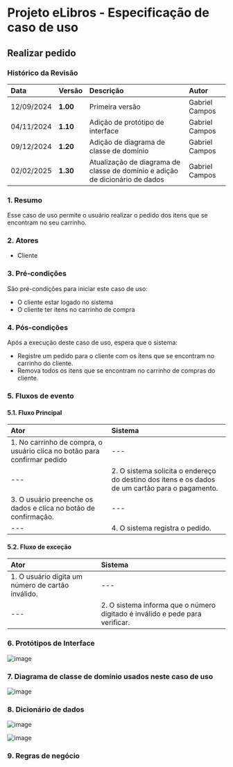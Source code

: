 # Projeto eLibros - Especificação de caso de uso

##  Realizar pedido

### Histórico da Revisão 
|  Data  | Versão | Descrição | Autor |
|:-------|:-------|:----------|:------|
| 12/09/2024 | **1.00** | Primeira versão  | Gabriel Campos |
| 04/11/2024 | **1.10** | Adição de protótipo de interface  | Gabriel Campos |
| 09/12/2024 | **1.20** | Adição de diagrama de classe de domínio  | Gabriel Campos |
| 02/02/2025 | **1.30** | Atualização de diagrama de classe de domínio e adição de dicionário de dados  | Gabriel Campos |


### 1. Resumo 
Esse caso de uso permite o usuário realizar o pedido dos itens que se encontram no seu carrinho.

### 2. Atores 
- Cliente

### 3. Pré-condições
São pré-condições para iniciar este caso de uso:
- O cliente estar logado no sistema
- O cliente ter itens no carrinho de compra
  
### 4. Pós-condições
Após a execução deste caso de uso, espera que o sistema:
- Registre um pedido para o cliente com os itens que se encontram no carrinho do cliente.
- Remova todos os itens que se encontram no carrinho de compras do cliente.

### 5. Fluxos de evento

#### 5.1. Fluxo Principal 
|  Ator  | Sistema |
|:-------|:------- |
|1. No carrinho de compra, o usuário clica no botão para confirmar pedido| --- |
| --- |2. O sistema solicita o endereço do destino dos itens e os dados de um cartão para o pagamento. | 
|3. O usuário preenche os dados e clica no botão de confirmação. | --- |
| --- |4. O sistema registra o pedido.  | 

#### 5.2. Fluxo de exceção
|  Ator  | Sistema |
|:-------|:------- |
|1. O usuário digita um número de cartão inválido.| --- |
| --- |2. O sistema informa que o número digitado é inválido e pede para verificar. | 

### 6. Protótipos de Interface
![image](https://github.com/user-attachments/assets/db2dc822-a62f-42c2-9d41-74f9bcc33695)

### 7. Diagrama de classe de domínio usados neste caso de uso
![image](https://github.com/user-attachments/assets/9bdf1e67-8697-4f71-98e3-54a5bc8fa0bc)




### 8. Dicionário de dados
![image](https://github.com/user-attachments/assets/ca304c29-2cf8-47dd-8f98-28cacefe2d10)

![image](https://github.com/user-attachments/assets/29b4827e-a1f7-491f-ab1f-b7a54f998d45)


### 9. Regras de negócio
